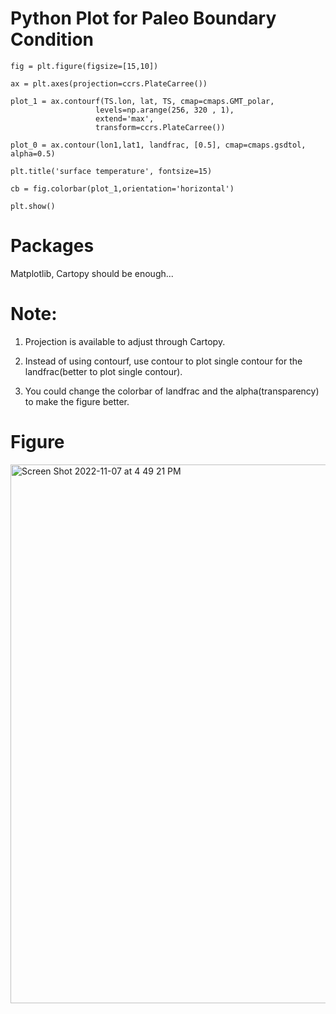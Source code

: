 # Python Plot for Paleo Boundary Condition

```
fig = plt.figure(figsize=[15,10])

ax = plt.axes(projection=ccrs.PlateCarree())

plot_1 = ax.contourf(TS.lon, lat, TS, cmap=cmaps.GMT_polar,
                   levels=np.arange(256, 320 , 1),
                   extend='max',
                   transform=ccrs.PlateCarree())

plot_0 = ax.contour(lon1,lat1, landfrac, [0.5], cmap=cmaps.gsdtol, alpha=0.5)

plt.title('surface temperature', fontsize=15)

cb = fig.colorbar(plot_1,orientation='horizontal')

plt.show()

```
# Packages
  Matplotlib, Cartopy should be enough...   
 
# Note:
1. Projection is available to adjust through Cartopy.  

2. Instead of using contourf, use contour to plot single contour for the landfrac(better to plot single contour).  

3. You could change the colorbar of landfrac and the alpha(transparency) to make the figure better.    


# Figure
<img width="862" alt="Screen Shot 2022-11-07 at 4 49 21 PM" src="https://user-images.githubusercontent.com/89747610/200422627-5993cf72-89cc-4f26-b7da-05d27812ae99.png">
